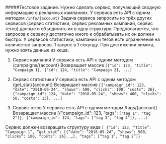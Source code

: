 #####Тестовое задание.
Нужно сделать сервис, получающий сводную информацию о рекламных кампаниях.
У сервиса есть API с одним методом `/info/{account}`
Задача сервиса запросить из трёх других сервисов (сервис статистики, сервис рекламных кампаний, сервис тегов) данные и объединить их в одну структуру.
Предполагается, что запросов к сервису достаточно много и обрабатывать их он должен быстро.
У сервисов статистики, кампаний и тегов есть ограничение на количество запросов. 1 запрос в 1 секунду.
При достижении лимита, нужно взять данные из кеша.

1) Сервис кампаний
У сервиса есть API с одним методом /campaigns/{account}
Возвращает массив `[{"id": 123, "title": "Campaign 1}, {"id": 124, "title": "Campaign 2},
...]`

2) Сервис статистики
У сервиса есть API с одним методом /get_stat/{account}
Возвращает массив `[{"campaign_id": 123, "date": "2018-05-24", "shows": 500, "clicks":
100, "costs": 26}, {"campaign_id": 124, "date": "2018-05-24", "shows": 400, "clicks": 50,
"costs": 13}, ...]`

3) Сервис тегов
У сервиса есть API с одним методом /tags/{account}
Возвращает массив [{"campaign_id": 123, "tags": `["tag 1", "tag 2"]}, {"campaign_id":
124, "tags": ["tag 3", "tag 4"]}, ...]`

Сервис должен возвращать структуру вида
`[
{“id”: 123, “title”: “Campaign 1”, “get_stat”: [{“date”: “2018-05-24”, “shows”: 500, “clicks”: 100,
“costs”: 26}, …], “tags”: [“tag 1”, “tag 2”]}`